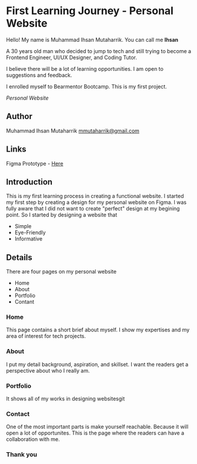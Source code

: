 # First Learning Journey - Personal Website

Hello! My name is Muhammad Ihsan Mutaharrik. You can call me **Ihsan**

A 30 years old man who decided to jump to tech and still trying to become a Frontend Engineer, UI/UX Designer, and Coding Tutor.

I believe there will be a lot of learning opportunities. I am open to suggestions and feedback.

I enrolled myself to Bearmentor Bootcamp. This is my first project.

*Personal Website*

## Author 

Muhammad Ihsan Mutaharrik <mmutaharrik@gmail.com>


## Links 

Figma Prototype - [Here](https://www.figma.com/proto/eYplHi8CsKfn0OisksGJU6/Project-1_Personal-Website?page-id=0%3A1&node-id=32-2&node-type=canvas&viewport=-1496%2C-168%2C0.41&t=mshWETIfcVo8HpVo-1&scaling=min-zoom&content-scaling=fixed&starting-point-node-id=32%3A2)

## Introduction

This is my first learning process in creating a functional website. I started my first step by creating a design for my personal website on Figma. I was fully aware that I did not want to create "perfect" design at my begining point. So I started by designing a website that 
- Simple
- Eye-Friendly
- Informative

## Details

There are four pages on my personal website
- Home
- About
- Portfolio
- Contant

### Home
This page contains a short brief about myself. I show my expertises and my area of interest for tech projects.

### About
I put my detail background, aspiration, and skillset. I want the readers get a perspective about who I really am.

### Portfolio
It shows all of my works in designing websitesgit

### Contact
One of the most important parts is make yourself reachable. Because it will open a lot of opportunites. 
This is the page where the readers can have a collaboration with me.

### Thank you
